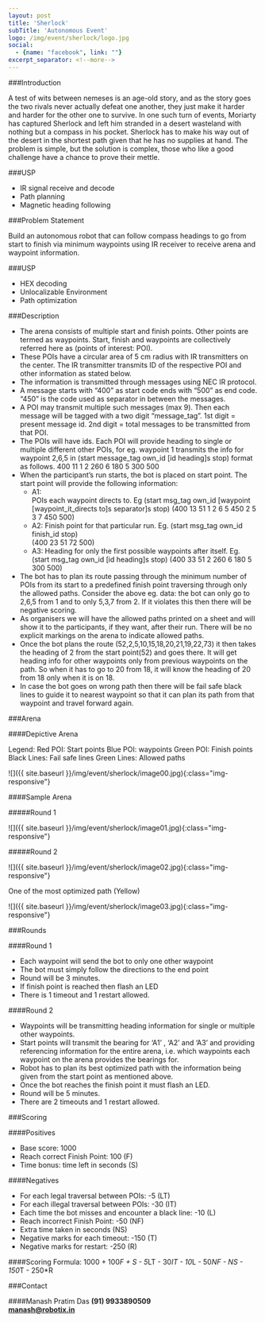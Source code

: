```yaml
---
layout: post
title: 'Sherlock'
subTitle: 'Autonomous Event'
logo: /img/event/sherlock/logo.jpg
social:
  - {name: "facebook", link: ""}
excerpt_separator: <!--more-->
---
```


###Introduction

A test of wits between nemeses is an age-old story, and as the story goes the two rivals never actually defeat one another, they just make it harder and harder for the other one to survive. In one such turn of events, Moriarty has captured Sherlock and left him stranded in a desert wasteland with nothing but a compass in his pocket. Sherlock has to make his way out of the desert in the shortest path given that he has no supplies at hand. The problem is simple, but the solution is complex, those who like a good challenge have a chance to prove their mettle.

###USP

- IR signal receive and decode
- Path planning
- Magnetic heading following

###Problem Statement

Build an autonomous robot that can follow compass headings to go from start to finish via minimum waypoints using IR receiver to receive arena and waypoint information.

<!--more-->

###USP

- HEX decoding
- Unlocalizable Environment
- Path optimization

###Description
- The arena consists of multiple start and finish points. Other points are termed as waypoints. Start, finish and waypoints are collectively referred here as (points of interest: POI).
- These POIs have a circular area of 5 cm radius with IR transmitters on the center. The IR transmitter transmits ID of the respective POI and other information as stated below.
- The information is transmitted through messages using NEC IR protocol. 
- A message starts with “400” as start code ends with “500” as end code. “450” is the code used as separator in between the messages.
- A POI may transmit multiple such messages (max 9). Then each message will be tagged with a two digit “message_tag”. 1st digit = present message id. 2nd digit = total messages to be transmitted from that POI.
- The POIs will have ids. Each POI will provide heading to single or multiple different other POIs, for eg. waypoint 1 transmits the info for waypoint 2,6,5 in                                         (start message_tag own_id [id heading]s stop) format as follows. 400 11 1 2 260 6 180 5 300 500
- When the participant’s run starts, the bot is placed on start point. The start point will provide the following information:
  - A1:                                                                            
POIs each waypoint directs to. Eg                                                                                     (start msg_tag own_id [waypoint [waypoint_it_directs to]s separator]s stop)  (400 13 51 1 2 6 5 450 2 5 3 7 450 500)
  - A2: 
Finish point for that particular run. Eg. 
(start msg_tag own_id finish_id stop)     
(400 23 51 72 500)
  - A3:
Heading for only the first possible waypoints after itself. Eg.                                  (start msg_tag own_id [id heading]s stop)                                                                      (400 33 51 2 260 6 180 5 300 500)
- The bot has to plan its route passing through the minimum number of POIs from its start to a predefined finish point traversing through only the allowed paths. Consider the above eg. data: the bot can only go to 2,6,5 from 1 and to only 5,3,7 from 2. If it violates this then there will be negative scoring.
- As organisers we will have the allowed paths printed on a sheet and will show it to the participants, if they want, after their run. There will be no explicit markings on the arena to indicate allowed paths.
- Once the bot plans the route (52,2,5,10,15,18,20,21,19,22,73) it then takes the heading of 2 from the start point(52) and goes there. It will get heading info for other waypoints only from previous waypoints on the path. So when it has to go to 20 from 18, it will know the heading of 20 from 18 only when it is on 18.
- In case the bot goes on wrong path then there will be fail safe black lines to guide it to nearest waypoint so that it can plan its path from that waypoint and travel forward again.

###Arena

####Depictive Arena

Legend:
Red POI: Start points
Blue POI: waypoints
Green POI: Finish points
Black Lines: Fail safe lines
Green Lines: Allowed paths

![]({{ site.baseurl }}/img/event/sherlock/image00.jpg){:class="img-responsive"}

####Sample Arena

#####Round 1

![]({{ site.baseurl }}/img/event/sherlock/image01.jpg){:class="img-responsive"}

#####Round 2

![]({{ site.baseurl }}/img/event/sherlock/image02.jpg){:class="img-responsive"}

One of the most optimized path (Yellow)

![]({{ site.baseurl }}/img/event/sherlock/image03.jpg){:class="img-responsive"}


###Rounds

####Round 1

- Each waypoint will send the bot to only one other waypoint
- The bot must simply follow the directions to the end point
- Round will be 3 minutes.
- If finish point is reached then flash an LED
- There is 1 timeout and 1 restart allowed.

####Round 2

- Waypoints will be transmitting heading information for single or multiple other waypoints.
- Start points will transmit the bearing for ‘A1’ , ‘A2’ and ‘A3’ and providing referencing information for the entire arena, i.e. which waypoints each waypoint on the arena provides the bearings for.
- Robot has to plan its best optimized path with the information being given from the start point as mentioned above.
- Once the bot reaches the finish point it must flash an LED.
- Round will be 5 minutes.
- There are 2 timeouts and 1 restart allowed.

###Scoring

####Positives
- Base score: 1000
- Reach correct Finish Point: 100 (F)
- Time bonus: time left in seconds (S)

####Negatives
- For each legal traversal between POIs: -5 (LT)
- For each illegal traversal between POIs: -30 (IT)
- Each time the bot misses and encounter a black line: -10 (L)
- Reach incorrect Finish Point: -50 (NF)
- Extra time taken in seconds (NS)
- Negative marks for each timeout: -150 (T)
- Negative marks for restart: -250 (R)

####Scoring Formula:
1000 + 100*F + S - 5*LT - 30*IT - 10*L - 50*NF - NS - 150*T - 250*R

###Contact

####Manash Pratim Das
**(91) 9933890509**  
**manash@robotix.in**